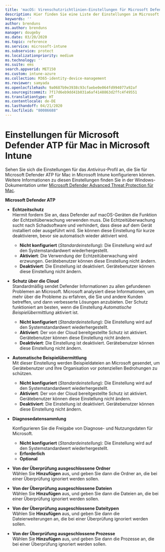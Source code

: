 ```yaml
---
title: 'macOS: Virenschutzrichtlinien-Einstellungen für Microsoft Defender Antivirus für Intune | Microsoft-Dokumentation'
description: Hier finden Sie eine Liste der Einstellungen im Microsoft Defender Antivirus-Profil für macOS. Dieses Profil gehört zur Virenschutzrichtlinie für Endpunktsicherheit für macOS in Microsoft Intune.
keywords: ''
author: brenduns
ms.author: brenduns
manager: dougeby
ms.date: 03/20/2020
ms.topic: reference
ms.service: microsoft-intune
ms.subservice: protect
ms.localizationpriority: medium
ms.technology: ''
ms.suite: ems
search.appverid: MET150
ms.custom: intune-azure
ms.collection: M365-identity-device-management
ms.reviewer: samyada
ms.openlocfilehash: 9a0687b9e3938c93cfaebe0e064fd994077a92af
ms.sourcegitcommit: 7f17d6eb9dd41b031a6af4148863d2ffc4f49551
ms.translationtype: HT
ms.contentlocale: de-DE
ms.lasthandoff: 04/21/2020
ms.locfileid: "80086688"
---
```

# <a name="settings-for-microsoft-defender-atp-for-mac-in-microsoft-intune"></a>Einstellungen für Microsoft Defender ATP für Mac in Microsoft Intune

Sehen Sie sich die Einstellungen für das *Antivirus*-Profil an, die Sie für Microsoft Defender ATP für Mac in Microsoft Intune konfigurieren können. Weitere Informationen zu diesen Einstellungen finden Sie in der Windows-Dokumentation unter [Microsoft Defender Advanced Threat Protection für Mac](https://docs.microsoft.com/windows/security/threat-protection/microsoft-defender-atp/microsoft-defender-atp-mac).

**Microsoft Defender ATP**

- **Echtzeitschutz**  
  Hiermit fordern Sie an, dass Defender auf macOS-Geräten die Funktion der Echtzeitüberwachung verwenden muss. Die Echtzeitüberwachung sucht nach Schadsoftware und verhindert, dass diese auf dem Gerät installiert oder ausgeführt wird. Sie können diese Einstellung für kurze deaktivieren, bevor sie automatisch wieder aktiviert wird.

  - **Nicht konfiguriert** (*Standardeinstellung*): Die Einstellung wird auf den Systemstandardwert wiederhergestellt.
  - **Aktiviert**: Die Verwendung der Echtzeitüberwachung wird erzwungen. Gerätebenutzer können diese Einstellung nicht ändern.
  - **Deaktiviert**: Die Einstellung ist deaktiviert. Gerätebenutzer können diese Einstellung nicht ändern.

- **Schutz über die Cloud**  
  Standardmäßig sendet Defender Informationen zu allen gefundenen Problemen an Microsoft. Microsoft analysiert diese Informationen, um mehr über die Probleme zu erfahren, die Sie und andere Kunden betreffen, und dann verbesserte Lösungen anzubieten. Der Schutz funktioniert am besten, wenn die Einstellung *Automatische Beispielübermittlung* aktiviert ist.

  - **Nicht konfiguriert** (*Standardeinstellung*): Die Einstellung wird auf den Systemstandardwert wiederhergestellt.
  - **Aktiviert**: Der von der Cloud bereitgestellte Schutz ist aktiviert. Gerätebenutzer können diese Einstellung nicht ändern.
  - **Deaktiviert**: Die Einstellung ist deaktiviert. Gerätebenutzer können diese Einstellung nicht ändern.

- **Automatische Beispielübermittlung**  
  Mit dieser Einstellung werden Beispieldateien an Microsoft gesendet, um Gerätebenutzer und Ihre Organisation vor potenziellen Bedrohungen zu schützen.

  - **Nicht konfiguriert** (*Standardeinstellung*): Die Einstellung wird auf den Systemstandardwert wiederhergestellt.
  - **Aktiviert**: Der von der Cloud bereitgestellte Schutz ist aktiviert.  Gerätebenutzer können diese Einstellung nicht ändern.
  - **Deaktiviert**: Die Einstellung ist deaktiviert. Gerätebenutzer können diese Einstellung nicht ändern.

- **Diagnosedatensammlung**

  Konfigurieren Sie die Freigabe von Diagnose- und Nutzungsdaten für Microsoft.

  - **Nicht konfiguriert** (*Standardeinstellung*): Die Einstellung wird auf den Systemstandardwert wiederhergestellt.
  - **Erforderlich**
  - **Optional**

- **Von der Überprüfung ausgeschlossene Ordner**  
  Wählen Sie **Hinzufügen** aus, und geben Sie dann die Ordner an, die bei einer Überprüfung ignoriert werden sollen.

- **Von der Überprüfung ausgeschlossene Dateien**  
  Wählen Sie **Hinzufügen** aus, und geben Sie dann die Dateien an, die bei einer Überprüfung ignoriert werden sollen.

- **Von der Überprüfung ausgeschlossene Dateitypen**  
  Wählen Sie **Hinzufügen** aus, und geben Sie dann die Dateierweiterungen an, die bei einer Überprüfung ignoriert werden sollen.

- **Von der Überprüfung ausgeschlossene Prozesse**  
  Wählen Sie **Hinzufügen** aus, und geben Sie dann die Prozesse an, die bei einer Überprüfung ignoriert werden sollen.
